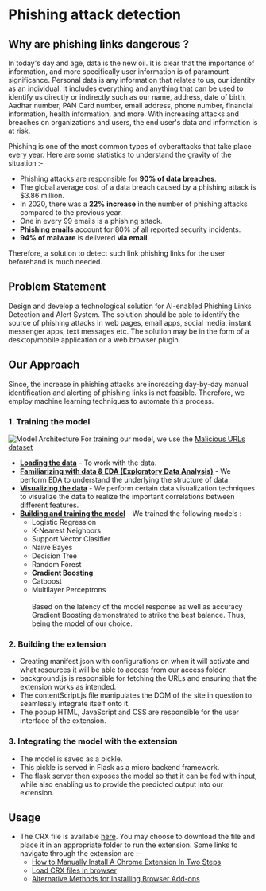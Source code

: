 # Phishing attack detection
## Why are phishing links dangerous ?

In today's day and age, data is the new oil. It is clear that the importance of information, and more specifically user information is of paramount significance. Personal data is any information that relates to us, our identity as an individual. It includes everything and anything that can be used to identify us directly or indirectly such as our name, address, date of birth, Aadhar number, PAN Card number, email address, phone number, financial information, health information, and more. With increasing attacks and breaches on organizations and users, the end user's data and information is at risk.

Phishing is one of the most common types of cyberattacks that take place every year. Here are some statistics to understand the gravity of the situation :- <br />
- Phishing attacks are responsible for **90% of data breaches**.
- The global average cost of a data breach caused by a phishing attack is $3.86 million. 
- In 2020, there was a **22% increase** in the number of phishing attacks compared to the previous year.
- One in every 99 emails is a phishing attack. 
- **Phishing emails** account for 80% of all reported security incidents.
- **94% of malware** is delivered **via email**.

Therefore, a solution to detect such link phishing links for the user beforehand is much needed.
## Problem Statement 
Design and develop a technological solution for AI-enabled Phishing Links Detection and Alert System. The solution should be able to identify the source of phishing attacks in web pages, email apps, social media, instant messenger apps, text messages etc. The solution may be in the form of a desktop/mobile application or a web browser plugin.

## Our Approach
Since, the increase in phishing attacks are increasing day-by-day manual identification and alerting of phishing links is not feasible.
Therefore, we employ machine learning techniques to automate this process. 

### 1. Training the model
![Model Architecture](images/mode-arch.png)
For training our model, we use the [Malicious URLs dataset](https://www.kaggle.com/eswarchandt/phishing-website-detector)
- **<ins>Loading the data</ins>** - To work with the data.
- **<ins>Familiarizing with data & EDA (Exploratory Data Analysis)</ins>** - We perform EDA to understand the underlying the structure of data.
- **<ins>Visualizing the data</ins>** - We perform certain data visualization techniques to visualize the data to realize the important correlations between different features.
- **<ins>Building and training the model</ins>** - We trained the following models :
    - Logistic Regression
    - K-Nearest Neighbors
    - Support Vector Clasifier
    - Naive Bayes
    - Decision Tree
    - Random Forest
    - **Gradient Boosting**
    - Catboost
    - Multilayer Perceptrons<br /><br />
   Based on the latency of the model response as well as accuracy Gradient Boosting demonstrated to strike the best balance. Thus, being the model of our choice.

### 2. Building the extension
- Creating manifest.json with configurations on when it will activate and what resources it will be able to access from our access folder.
- background.js is responsible for fetching the URLs and ensuring that the extension works as intended.
- The contentScript.js file manipulates the DOM of the site in question to seamlessly integrate itself onto it.
- The popup HTML, JavaScript and CSS are responsible for the user interface of the extension.

### 3. Integrating the model with the extension
- The model is saved as a pickle.
- This pickle is served in Flask as a micro backend framework.
- The flask server then exposes the model so that it can be fed with input, while also enabling us to provide the predicted output into our extension.

## Usage
- The CRX file is available [here](https://github.com/shshwtsrkr/Phishing-attack-detection/raw/master/extension/PhisShield-extension.crx). You may choose to download the file and place it in an appropriate folder to run the extension. Some links to navigate through the extension are :-
    - [How to Manually Install A Chrome Extension In Two Steps](https://www.thesslstore.com/blog/install-a-chrome-extension/)
    - [Load CRX files in browser](https://stackoverflow.com/questions/9931906/crx-file-install-in-chrome)
    - [Alternative Methods for Installing Browser Add-ons](https://docs.oracle.com/en/applications/enterprise-performance-management/smart-view/21.200/icgsv/browser_add_on_alternative_install.html)
  
